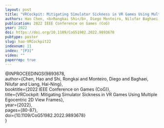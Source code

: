 ```yaml
---
layout: post
title: "VRCockpit: Mitigating Simulator Sickness in VR Games Using Multiple Egocentric 2D View Frames"
authors: Hao Chen, <b>Rongkai Shi</b>, Diego Monteiro, Nilufar Baghaei, and Hai-Ning Liang
publication: 2022 IEEE Conference on Games (CoG)
year: 2022
doi: https://doi.org/10.1109/CoG51982.2022.9893678
pubtype: poster
slug: hao-VRCockpit22
indexnum: 11
index: "[P3]"
video: ""
paperrep: true
---
```


@INPROCEEDINGS{9893678,<br/>
author={Chen, Hao and Shi, Rongkai and Monteiro, Diego and Baghaei, Nilufar and Liang, Hai-Ning},<br/>
booktitle={2022 IEEE Conference on Games (CoG)},<br/>
title={VRCockpit: Mitigating Simulator Sickness in VR Games Using Multiple Egocentric 2D View Frames},<br/>
year={2022},<br/>
pages={80-87},<br/>
doi={10.1109/CoG51982.2022.9893678}<br/>
}